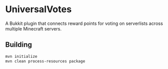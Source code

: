 # UniversalVotes
A Bukkit plugin that connects reward points for voting on serverlists across multiple Minecraft servers.

## Building
```bash
mvn initialize
mvn clean process-resources package
```
